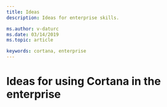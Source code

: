 ```yaml
---
title: Ideas
description: Ideas for enterprise skills.

ms.author: v-daturc
ms.date: 03/14/2019
ms.topic: article

keywords: cortana, enterprise
---
```


# Ideas for using Cortana in the enterprise

